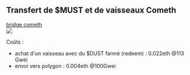 
## Transfert de $MUST et de vaisseaux Cometh
[bridge cometh](https://bridge.cometh.io/)  
![]({{site.baseurl}}/assets/img/cometh_bridge.png)  

Coûts :
 - achat d'un vaisseau avec du $DUST farmé (redeem) : 0.022eth @113 Gwei 
 - envoi vers polygon : 0.004eth @100Gwei
